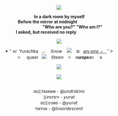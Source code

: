 <p align="center"> <img src="https://64.media.tumblr.com/b4cca3d28806488af181b422eb507b9b/818826cbcad79f19-87/s500x750/52239af32867970d772639e3206beffc39d9a19a.pnj"> <br> 

‎ ‎  ‎ ‎  ‎ ‎  ‎ ‎  ‎ ‎  ‎ ‎    ‎  ‎  ‎ ‎ ‎ ‎  ‎ ‎ ‎  ‎ ‎ ‎  ‎ ‎ ‎  ‎ ‎ ‎‎ ‎ ‎‎ ‎‎ ‎ ‎‎ ‎ ‎‎ ‎ ‎ ‎‎ ‎ ‎ ‎   **In a dark room by myself <br>  ‎ ‎  ‎ ‎  ‎ ‎  ‎ ‎  ‎ ‎  ‎ ‎  ‎    ‎  ‎ ‎  ‎ ‎  ‎ ‎  ‎ ‎   ‎ ‎  ‎ ‎ ‎ ‎  ‎ ‎  ‎ ‎ ‎‎ ‎ ‎ Before the mirror at midnight** <br> 
 ‎ ‎  ‎ ‎  ‎ ‎   ‎ ‎  ‎ ‎    ‎  ‎  ‎ ‎ ‎  ‎ ‎‎ ‎  ‎ ‎  ‎ ‎  ‎ ‎  ‎ ‎   ‎  ‎ ‎ ‎  ‎ ‎ ‎  ‎ ‎ ‎  ‎ ‎ ‎  ‎ ‎  ‎ ‎  ‎ ‎  ‎ ‎   ‎ ‎  ‎ ‎    ‎  ‎  ‎ ‎ ‎  ‎ ‎‎ ‎  ‎ ‎  ‎ ‎  ‎ ‎  ‎ ‎   ‎  ‎ ‎  ‎ ‎  ‎  ‎  ‎ ‎‎  ‎ ‎  ‎ ‎  ‎ ‎ ‎ ‎ ‎    ‎ ‎  ‎ ‎  ‎  ‎  ‎ ‎‎  ‎ ‎  ‎ ‎  ‎ ‎ ‎ ‎ ‎    ‎ ‎ ‎  ‎ ‎ ‎  ‎ ‎ ‎  ‎ ‎ ‎  ‎ ‎  ‎ ‎  ‎ ‎   ‎ ‎  ‎ ‎    ‎  ‎  ‎ ‎ ‎  ‎ ‎‎ ‎  ‎ ‎  ‎ ‎  ‎ ‎  ‎ ‎  **"Who are you?"‎  "Who am I?"‎ <br> ‎ ‎‎ ‎ ‎ ‎ ‎ ‎ ‎ ‎ ‎ ‎ ‎ ‎ ‎ ‎ ‎ ‎ ‎ ‎ ‎ ‎   ‎ ‎  ‎ ‎  ‎ ‎ ‎  ‎ ‎  ‎  ‎  ‎ ‎‎  ‎ ‎  ‎ ‎  ‎ ‎ ‎ ‎ ‎    ‎ ‎  ‎ ‎  ‎  ‎  ‎ ‎‎  ‎ ‎  ‎ ‎  ‎ ‎ ‎ ‎ ‎    ‎ ‎  ‎ ‎  ‎  ‎  ‎ ‎‎  ‎ ‎  ‎ ‎  ‎ ‎ ‎ ‎ ‎  ‎ ‎  ‎ ‎  ‎  ‎  ‎ ‎‎  ‎ ‎  ‎ ‎  ‎ ‎ ‎ ‎ ‎      ‎  ‎ ‎ ‎ ‎ ‎ ‎ ‎ ‎ ‎ ‎ ‎ ‎ ‎ ‎ ‎ ‎ ‎ ‎ ‎ ‎ ‎‎ ‎ ‎ ‎ ‎ ‎ ‎ ‎ ‎ ‎ ‎ ‎ ‎ ‎ ‎‎ ‎ ‎ ‎ ‎ ‎ ‎ ‎ ‎ ‎ ‎ ‎ ‎ ‎ ‎ ‎ ‎  I asked, but received no reply**  <br> 

<p align="center"> <img src="https://media.discordapp.net/attachments/1177647917423669309/1191088061380046988/Untitled692_20231231203805.png?ex=666d36f3&is=666be573&hm=3b78d9e97b7f75d7eb517dff336653272ce483cabcd28e387f65c10c1e1e9d17&=&format=webp&quality=lossless&width=388&height=517">

<p align="center"> ✦‎  ⌜‎  or ‎ Yurachka ‎ ‎ ⸝⸝ ‎ ‎ ‎ 𝘚𝘯𝘰𝘸 ‎ ‎ ‎   <img src="https://64.media.tumblr.com/5cce6138991631a3b707c79b1c7ac7b6/95ad12fd9e0aa6ea-f7/s75x75_c1/1c032af068a291f7ae58206dddb4da5b6f4b4eae.gifv">‎ ‎ ‎ ‎  ⧉‎ ‎ ‎  <a href=”https://en.pronouns.page/@yurat“>𝘢𝘯𝘺 𝘱𝘳𝘯𝘴‎ ‎  ⌕‎ ‎ ‎ </a> ⌝ ✧ <br> ‎ ⊹ ‎‎ ‎ ‎ ‎ queer‎ ‎‎  ‎ <img src="https://64.media.tumblr.com/a731457940df6957450796eb6bdd81ce/9aeefa69b0d28331-54/s75x75_c1/264c2969e18411a28682bf1af275cef4fc0aa6cb.gifv"> ‎ ‎ ‎ 6𝘵𝘦𝘦𝘯‎ ‎ ‎ ‎ ⌗‎ ‎‎   ‎ ‎ ‎e𝘂𝗿𝗼𝗽𝗲an ‎ ‎ ‎ ‎‎  ७ <br> 

<p align="center"> <img src="https://media.discordapp.net/attachments/903364339464044575/1101871120635928716/4ACAF5DA-C579-486E-A442-175265DAF8D3.gif"> <br> <br> <img src="https://64.media.tumblr.com/ec2a4d86f3683b4fea3e92e76cd2e4db/ace22f30fccd92ec-36/s400x600/c736a2b9998d42e67e1ac01028ac2870b8ebbe04.gifv"> <br> <br>
<p align="center">  ɪɴ🇸ᴛᴀɢʀᴀᴍ - @𝘶𝘯𝘥𝘳𝘴𝘬𝘪𝘯𝘴 <br> 🇸ᴘᴏᴛɪꜰʏ - 𝘺𝘶𝘳𝘢𝘵 <br>  ᴅɪ🇸ᴄᴏʀᴅ - @𝘺𝘶𝘳𝘢𝘵 <br> ᴛɪᴋᴛᴏᴋ - @𝘭𝘯𝘴𝘰𝘳𝘥𝘦𝘴𝘤𝘦𝘯𝘵 <br>
